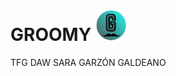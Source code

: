 <h1>GROOMY  <img src="src/logoGROOMY-fondosin.png" width=50px height=50px></h1> 
<p> TFG DAW SARA GARZÓN GALDEANO</p>
